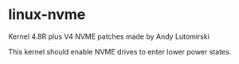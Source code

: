 # linux-nvme

Kernel 4.8R plus V4 NVME patches made by Andy Lutomirski 

This kernel should enable NVME drives to enter lower power states.
